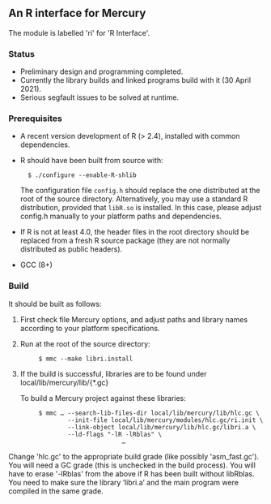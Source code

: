 ## An R interface for Mercury

The module is labelled 'ri' for 'R Interface'.

### Status

+ Preliminary design and programming completed.  
+ Currently the library builds and linked programs build with it 
(30 April 2021).  
+ Serious segfault issues to be solved at runtime.  

### Prerequisites

+ A recent version development of R (> 2.4), installed with common
  dependencies.

+ R should have been built from source with:

        $ ./configure --enable-R-shlib

  The configuration file `config.h` should replace the one
  distributed at the root of the source directory.
  Alternatively, you may use a standard R distribution, provided
  that `libR.so` is installed. In this case, please adjust config.h
  manually to your platform paths and dependencies.

+ If R is not at least 4.0, the header files in the
  root directory should be replaced from a fresh R source package
  (they are not normally distributed as public headers).

+ GCC (8+)

### Build

It should be built as follows:

1. First check file Mercury options, and adjust paths and library
   names according to your platform specifications.

2. Run at the root of the source directory:

            $ mmc --make libri.install

3. If the build is successful, libraries are to be found under
    local/lib/mercury/lib/{*.gc}

    To build a Mercury project against these libraries:

            $ mmc … --search-lib-files-dir local/lib/mercury/lib/hlc.gc \
                    --init-file local/lib/mercury/modules/hlc.gc/ri.init \
                    --link-object local/lib/mercury/lib/hlc.gc/libri.a \
                    --ld-flags "-lR -lRblas" \
                                   …
Change 'hlc.gc' to the appropriate build grade (like possibly 'asm_fast.gc').
You will need a GC grade (this is unchecked in the build process).
You will have to erase '-lRblas' from the above if R has been built without
libRblas.
You need to make sure the library ‘libri.a’ and the main program were compiled
in  the same grade.

